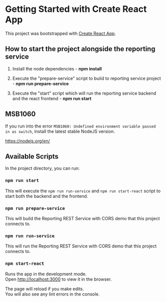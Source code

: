 # Getting Started with Create React App

This project was bootstrapped with [Create React App](https://github.com/facebook/create-react-app).

## How to start the project alongside the reporting service

1. Install the node dependencies - **npm install**

2. Execute the "prepare-service" script to build to reporting service project - **npm run prepare-service**

3. Execute the "start" script which will run the reporting service backend and the react frontend - **npm run start**

## MSB1060

If you run into the error `MSB1060: Undefined environment variable passed in as switch`, install the latest stable NodeJS version.

https://nodejs.org/en/ 

## Available Scripts

In the project directory, you can run:

### `npm run start`

This will execute the `npm run run-service` and `npm run start-react` script to start both the backend and the frontend.

### `npm run prepare-service`

This will build the Reporting REST Service with CORS demo that this project connects to.

### `npm run run-service`

This will run the Reporting REST Service with CORS demo that this project connects to.

### `npm start-react`

Runs the app in the development mode.\
Open [http://localhost:3000](http://localhost:3000) to view it in the browser.

The page will reload if you make edits.\
You will also see any lint errors in the console.
